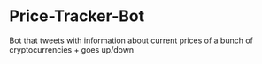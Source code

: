 # Price-Tracker-Bot
 Bot that tweets with information about current prices of a bunch of cryptocurrencies + goes up/down
